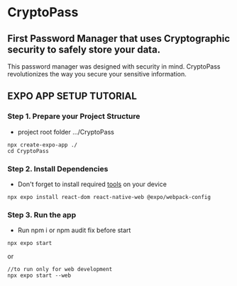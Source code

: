 # CryptoPass
## First Password Manager that uses Cryptographic security to safely store your data.
This password manager was designed with security in mind. CryptoPass revolutionizes the way you secure your sensitive information.

## EXPO APP SETUP TUTORIAL
### Step 1. Prepare your Project Structure

- project root folder .../CryptoPass
``` 
npx create-expo-app ./
cd CryptoPass
```
### Step 2. Install Dependencies
- Don't forget to install required [tools](https://docs.expo.dev/get-started/installation/#requirements) on your device
```
npx expo install react-dom react-native-web @expo/webpack-config
```
### Step 3. Run the app
- Run npm i or npm audit fix before start
```
npx expo start
```
or
```
//to run only for web development
npx expo start --web
```
